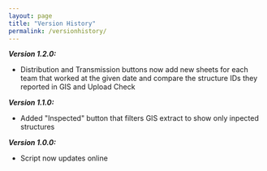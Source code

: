 ```yaml
---
layout: page
title: "Version History"
permalink: /versionhistory/
---
```


***Version 1.2.0:***
  - Distribution and Transmission buttons now add new sheets for each team that worked at the given date and compare the structure IDs they reported in GIS and Upload Check

***Version 1.1.0:***
  - Added "Inspected" button that filters GIS extract to show only inpected structures

***Version 1.0.0:***
  - Script now updates online

